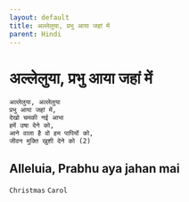 ```yaml
---
layout: default
title: अल्लेलुया, प्रभु आया जहां में
parent: Hindi
---
```

# अल्लेलुया, प्रभु आया जहां में
```
अल्लेलुया, अल्लेलुया
प्रभु आया जहां में,
देखो चमकी नई आभा
हमें उषा देने को,
आने वाला है वो हम पापियों को,
जीवन मुक्ति खुशी देने को (2)
```

## Alleluia, Prabhu aya jahan mai

`Christmas` `Carol`